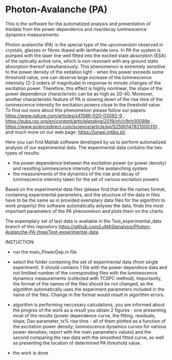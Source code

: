 # Photon-Avalanche (PA)
This is the software for the automatized analysis and presentation of thedata from the power dependence and rise/decay luminescence dynamics measurements.

Photon avalanche (PA) is the special type of the upconversion observed in crystals, glasses or fibres doped with lanthanide ions. In PA the system is pumped with the laser line well fitted into the excited state absorption (ESA) of the optically active ions, which is non-resonant with any ground state absorption thereof simultaneously. This phenomenon is extremely sensitive to the power density of the exitation light - when this power exceeds some threshold value, one can observe large increase of the luminescence intenisity (2-3 orders of magnitude) in response to minute changes of the excitation power. Therefore, this effect is highly nonlinear, the slope of the power dependence characteristic can be as high as 20-40. Moreover, another characteristic feature of PA is slowing down of the rise time of the luminescence intensity for excitation powers close to the threshold value. To find out more about this phenomenon please follow our papers: https://www.nature.com/articles/s41586-020-03092-9 , https://pubs.rsc.org/en/content/articlelanding/2019/nh/c9nh00089e , https://www.sciencedirect.com/science/article/pii/S2590147821000310 , and much more on our web page: https://lunasi.intibs.pl/.

Here you can find Matlab software developed by us to perform automatized analysis of our experimental data. The experimental data contains the two types of results:
- the power dependence between the excitation power (or power density) and resulting luminescence intensity of the avalanching system
- the measurements of the dynamics of the rise and decay of luminescence intensity taken for the set of various excitation powers

Based on the experimental data files (please find that the file names format, containing experimental parameters, and the structure of the data in files have to be the same as in provided exemplary data files for the algorithm to work properly) this software automatically anlyses the data, finds the most important parameters of the PA phenomenon and plots them on the charts.

The expemplary set of test data is avaliable in the Test_experimental_data branch of this repository https://github.com/LuNASIanalysis/Photon-Avalanche-PA-/tree/Test-experimental-data

INSTUCTION:

- run the main_PowerDep.m file

- select the folder containing the set of experimental data (from single experiment). It should contains 1 file with the power dependnce data and not limitted number of the coresponding files with the luminescence dynamics measurements (collected with TCSPC method). Importantly, the format of the names of the files should be not changed, as the algotithm automatically uses the experiment parameters included in the name of the files. Change in the format would result in algorithm errors.

- algorithm is performing neccesary calculations, you are informed about the progres of the work
as a result you obtain 2 figures - one presenting most of the results (power dependence curve, the fitting, residuals, slope, Dav parameter, tx% rise time - all of them plotted as a function of the excitation power density; luminescence dynamics curves for various power densities; report with the main parameters values) and the second comparing the raw data with the smoothed fitted curve, as well as presenting the location of determined PA threshold value.

- the work is done
